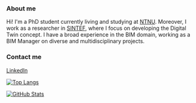 ### About me
Hi! I'm a PhD student currently living and studying at [NTNU](https://www.ntnu.no/). 
Moreover, I work as a researcher in [SINTEF](https://sintef.no/), where I focus on developing the Digital Twin concept. I have a broad experience in the BIM domain, working as a BIM Manager on diverse and multidisciplinary projects.

### Contact me
[LinkedIn](https://www.linkedin.com/in/wojciech-teclaw/)


[![Top Langs](https://github-readme-stats.vercel.app/api/top-langs/?username=wojciechteclaw&count_private=true&show_icons=true&langs_count=6&&theme=merko)](https://github.com/wojciechteclaw)

[![GitHub Stats](https://github-readme-stats.vercel.app/api?username=wojciechteclaw&count_private=true&show_icons=true&theme=merko)](https://github.com/wojciechteclaw)

<!--
**wojciechteclaw/wojciechteclaw** is a ✨ _special_ ✨ repository because its `README.md` (this file) appears on your GitHub profile.

Here are some ideas to get you started:

- 🔭 I’m currently working on ...
- 🌱 I’m currently learning ...
- 👯 I’m looking to collaborate on ...
- 🤔 I’m looking for help with ...
- 💬 Ask me about ...
- 📫 How to reach me: ...
- 😄 Pronouns: ...
- ⚡ Fun fact: ...
-->
